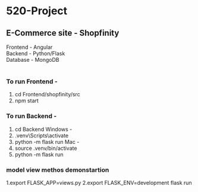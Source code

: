 # 520-Project

## E-Commerce site - Shopfinity

Frontend - Angular <br />
Backend - Python/Flask <br />
Database - MongoDB <br />
<br />

### To run Frontend - <br />
1. cd Frontend/shopfinity/src
2. npm start

### To run Backend - <br />
1. cd Backend
Windows - <br />
2. .venv\Scripts\activate
3. python -m flask run
Mac - <br />
2. source .venv/bin/activate
3. python -m flask run

### model view methos demonstartion ###

1.export FLASK_APP=views.py
2.export FLASK_ENV=development
flask run 

